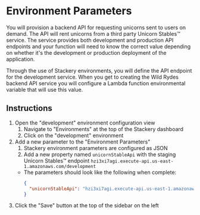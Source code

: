 # Environment Parameters
You will provision a backend API for requesting unicorns sent to users on demand. The API will rent unicorns from a third party Unicorn Stables™ service. The service provides both development and production API endpoints and your function will need to know the correct value depending on whether it's the development or production deployment of the application.

Through the use of Stackery environments, you will define the API endpoint for the development service. When you get to creating the Wild Rydes backend API service you will configure a Lambda function environmental variable that will use this value.

## Instructions
1. Open the "development" environment configuration view
    1. Navigate to "Environments" at the top of the Stackery dashboard
    1. Click on the "development" environment
1. Add a new parameter to the "Environment Parameters"
    1. Stackery environment parameters are configured as JSON
    1. Add a new property named `unicornStableApi` with the staging Unicorn Stables™ endpoint `hzi3xi7agi.execute-api.us-east-1.amazonaws.com/development`
    * The parameters should look like the following when complete:
        ```JSON
        {
          "unicornStableApi": "hzi3xi7agi.execute-api.us-east-1.amazonaws.com/development"
        }
        ```
1. Click the "Save" button at the top of the sidebar on the left


